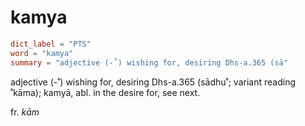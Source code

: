 # kamya

``` toml
dict_label = "PTS"
word = "kamya"
summary = "adjective (-˚) wishing for, desiring Dhs-a.365 (sā"
```

adjective (\-˚) wishing for, desiring Dhs\-a.365 (sādhu˚; variant reading ˚kāma); kamyā, abl. in the desire for, see next.

fr. *kām*

